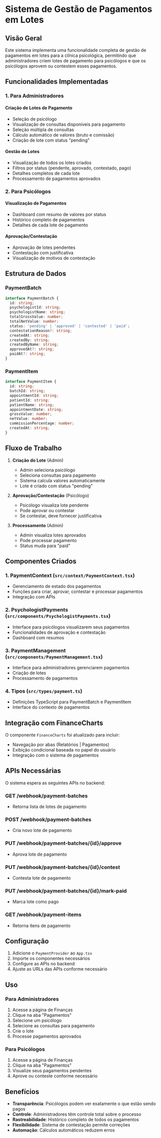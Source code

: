 # Sistema de Gestão de Pagamentos em Lotes

## Visão Geral

Este sistema implementa uma funcionalidade completa de gestão de pagamentos em lotes para a clínica psicológica, permitindo que administradores criem lotes de pagamento para psicólogos e que os psicólogos aprovem ou contestem esses pagamentos.

## Funcionalidades Implementadas

### 1. Para Administradores

#### Criação de Lotes de Pagamento
- Seleção de psicólogo
- Visualização de consultas disponíveis para pagamento
- Seleção múltipla de consultas
- Cálculo automático de valores (bruto e comissão)
- Criação de lote com status "pending"

#### Gestão de Lotes
- Visualização de todos os lotes criados
- Filtros por status (pendente, aprovado, contestado, pago)
- Detalhes completos de cada lote
- Processamento de pagamentos aprovados

### 2. Para Psicólogos

#### Visualização de Pagamentos
- Dashboard com resumo de valores por status
- Histórico completo de pagamentos
- Detalhes de cada lote de pagamento

#### Aprovação/Contestação
- Aprovação de lotes pendentes
- Contestação com justificativa
- Visualização de motivos de contestação

## Estrutura de Dados

### PaymentBatch
```typescript
interface PaymentBatch {
  id: string;
  psychologistId: string;
  psychologistName: string;
  totalGrossValue: number;
  totalNetValue: number;
  status: 'pending' | 'approved' | 'contested' | 'paid';
  contestationReason?: string;
  createdAt: string;
  createdBy: string;
  createdByName: string;
  approvedAt?: string;
  paidAt?: string;
}
```

### PaymentItem
```typescript
interface PaymentItem {
  id: string;
  batchId: string;
  appointmentId: string;
  patientId: string;
  patientName: string;
  appointmentDate: string;
  grossValue: number;
  netValue: number;
  commissionPercentage: number;
  createdAt: string;
}
```

## Fluxo de Trabalho

1. **Criação do Lote** (Admin)
   - Admin seleciona psicólogo
   - Seleciona consultas para pagamento
   - Sistema calcula valores automaticamente
   - Lote é criado com status "pending"

2. **Aprovação/Contestação** (Psicólogo)
   - Psicólogo visualiza lote pendente
   - Pode aprovar ou contestar
   - Se contestar, deve fornecer justificativa

3. **Processamento** (Admin)
   - Admin visualiza lotes aprovados
   - Pode processar pagamento
   - Status muda para "paid"

## Componentes Criados

### 1. PaymentContext (`src/context/PaymentContext.tsx`)
- Gerenciamento de estado dos pagamentos
- Funções para criar, aprovar, contestar e processar pagamentos
- Integração com APIs

### 2. PsychologistPayments (`src/components/PsychologistPayments.tsx`)
- Interface para psicólogos visualizarem seus pagamentos
- Funcionalidades de aprovação e contestação
- Dashboard com resumos

### 3. PaymentManagement (`src/components/PaymentManagement.tsx`)
- Interface para administradores gerenciarem pagamentos
- Criação de lotes
- Processamento de pagamentos

### 4. Tipos (`src/types/payment.ts`)
- Definições TypeScript para PaymentBatch e PaymentItem
- Interface do contexto de pagamentos

## Integração com FinanceCharts

O componente `FinanceCharts` foi atualizado para incluir:
- Navegação por abas (Relatórios | Pagamentos)
- Exibição condicional baseada no papel do usuário
- Integração com o sistema de pagamentos

## APIs Necessárias

O sistema espera as seguintes APIs no backend:

### GET /webhook/payment-batches
- Retorna lista de lotes de pagamento

### POST /webhook/payment-batches
- Cria novo lote de pagamento

### PUT /webhook/payment-batches/{id}/approve
- Aprova lote de pagamento

### PUT /webhook/payment-batches/{id}/contest
- Contesta lote de pagamento

### PUT /webhook/payment-batches/{id}/mark-paid
- Marca lote como pago

### GET /webhook/payment-items
- Retorna itens de pagamento

## Configuração

1. Adicione o `PaymentProvider` ao `App.tsx`
2. Importe os componentes necessários
3. Configure as APIs no backend
4. Ajuste as URLs das APIs conforme necessário

## Uso

### Para Administradores
1. Acesse a página de Finanças
2. Clique na aba "Pagamentos"
3. Selecione um psicólogo
4. Selecione as consultas para pagamento
5. Crie o lote
6. Processe pagamentos aprovados

### Para Psicólogos
1. Acesse a página de Finanças
2. Clique na aba "Pagamentos"
3. Visualize seus pagamentos pendentes
4. Aprove ou conteste conforme necessário

## Benefícios

- **Transparência**: Psicólogos podem ver exatamente o que estão sendo pagos
- **Controle**: Administradores têm controle total sobre o processo
- **Rastreabilidade**: Histórico completo de todos os pagamentos
- **Flexibilidade**: Sistema de contestação permite correções
- **Automação**: Cálculos automáticos reduzem erros


